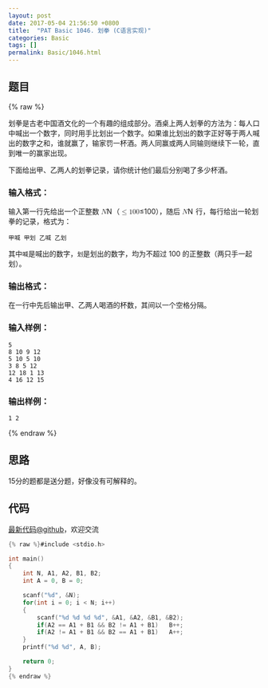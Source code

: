 ```yaml
---
layout: post
date: 2017-05-04 21:56:50 +0800
title:  "PAT Basic 1046. 划拳 (C语言实现)"
categories: Basic
tags: []
permalink: Basic/1046.html
---
```


## 题目

{% raw %}<div class="ques-view"><p>划拳是古老中国酒文化的一个有趣的组成部分。酒桌上两人划拳的方法为：每人口中喊出一个数字，同时用手比划出一个数字。如果谁比划出的数字正好等于两人喊出的数字之和，谁就赢了，输家罚一杯酒。两人同赢或两人同输则继续下一轮，直到唯一的赢家出现。</p>
<p>下面给出甲、乙两人的划拳记录，请你统计他们最后分别喝了多少杯酒。</p>
<h3 id="-">输入格式：</h3>
<p>输入第一行先给出一个正整数 <span class="katex"><span class="katex-mathml"><math><mrow><mi>N</mi></mrow>N</math></span><span aria-hidden="true" class="katex-html"><span class="strut" style="height:0.68333em;"></span><span class="strut bottom" style="height:0.68333em;vertical-align:0em;"></span><span class="base textstyle uncramped"><span class="mord mathit" style="margin-right:0.10903em;">N</span></span></span></span>（<span class="katex"><span class="katex-mathml"><math><mrow><mo>≤</mo><mn>1</mn><mn>0</mn><mn>0</mn></mrow>\le 100</math></span><span aria-hidden="true" class="katex-html"><span class="strut" style="height:0.64444em;"></span><span class="strut bottom" style="height:0.78041em;vertical-align:-0.13597em;"></span><span class="base textstyle uncramped"><span class="mrel">≤</span><span class="mord mathrm">1</span><span class="mord mathrm">0</span><span class="mord mathrm">0</span></span></span></span>），随后 <span class="katex"><span class="katex-mathml"><math><mrow><mi>N</mi></mrow>N</math></span><span aria-hidden="true" class="katex-html"><span class="strut" style="height:0.68333em;"></span><span class="strut bottom" style="height:0.68333em;vertical-align:0em;"></span><span class="base textstyle uncramped"><span class="mord mathit" style="margin-right:0.10903em;">N</span></span></span></span> 行，每行给出一轮划拳的记录，格式为：</p>
<pre><code>甲喊 甲划 乙喊 乙划
</code></pre><p>其中<code>喊</code>是喊出的数字，<code>划</code>是划出的数字，均为不超过 100 的正整数（两只手一起划）。</p>
<h3 id="-">输出格式：</h3>
<p>在一行中先后输出甲、乙两人喝酒的杯数，其间以一个空格分隔。</p>
<h3 id="-">输入样例：</h3>
<pre><code class="lang-in">5
8 10 9 12
5 10 5 10
3 8 5 12
12 18 1 13
4 16 12 15
</code></pre>
<h3 id="-">输出样例：</h3>
<pre><code class="lang-out">1 2
</code></pre>
</div>{% endraw %}

## 思路

15分的题都是送分题，好像没有可解释的。

## 代码

[最新代码@github](https://github.com/OliverLew/PAT/blob/master/PATBasic/1046.c)，欢迎交流
```c
{% raw %}#include <stdio.h>

int main()
{
    int N, A1, A2, B1, B2;
    int A = 0, B = 0;

    scanf("%d", &N);
    for(int i = 0; i < N; i++)
    {
        scanf("%d %d %d %d", &A1, &A2, &B1, &B2);
        if(A2 == A1 + B1 && B2 != A1 + B1)   B++;
        if(A2 != A1 + B1 && B2 == A1 + B1)   A++;
    }
    printf("%d %d", A, B);

    return 0;
}
{% endraw %}
```